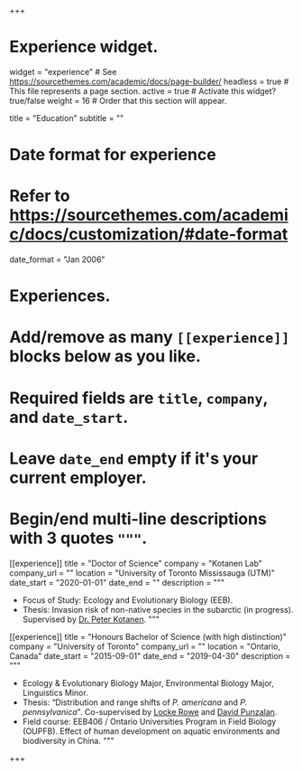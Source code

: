 +++
# Experience widget.
widget = "experience"  # See https://sourcethemes.com/academic/docs/page-builder/
headless = true  # This file represents a page section.
active = true  # Activate this widget? true/false
weight = 16  # Order that this section will appear.

title = "Education"
subtitle = ""

# Date format for experience
#   Refer to https://sourcethemes.com/academic/docs/customization/#date-format
date_format = "Jan 2006"

# Experiences.
#   Add/remove as many `[[experience]]` blocks below as you like.
#   Required fields are `title`, `company`, and `date_start`.
#   Leave `date_end` empty if it's your current employer.
#   Begin/end multi-line descriptions with 3 quotes `"""`.

[[experience]]
  title = "Doctor of Science"
  company = "Kotanen Lab"
  company_url = ""
  location = "University of Toronto Mississauga (UTM)"
  date_start = "2020-01-01"
  date_end = ""
  description = """
  * Focus of Study: Ecology and Evolutionary Biology (EEB).
  * Thesis: Invasion risk of non-native species in the subarctic (in progress). Supervised by [Dr. Peter Kotanen](https://www.utm.utoronto.ca/~w3pkota/).
  """

[[experience]]
  title = "Honours Bachelor of Science (with high distinction)"
  company = "University of Toronto"
  company_url = ""
  location = "Ontario, Canada"
  date_start = "2015-09-01"
  date_end = "2019-04-30"
  description = """
  * Ecology & Evolutionary Biology Major, Environmental Biology Major, Linguistics Minor.
  * Thesis: “Distribution and range shifts of *P. americana* and *P. pennsylvanica*". Co-supervised by [Locke Rowe](https://rowe.eeb.utoronto.ca/) and [David Punzalan](https://www.davidpunzalan.com/).
  * Field course: EEB406 / Ontario Universities Program in Field Biology (OUPFB). Effect of human development on aquatic environments and biodiversity in China.
  """

+++
